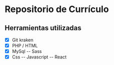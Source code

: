 # Repositorio de Currículo

## Herramientas utilizadas
- [x] Git kraken
- [x] PHP / HTML
- [x] MySql
-- Sass
- [x] Css
-- Javascript
-- React
